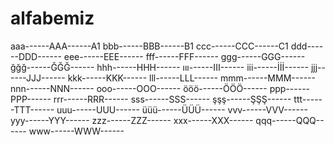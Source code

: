 # alfabemiz
aaa------AAA------A1
bbb------BBB------B1
ccc------CCC------C1
ddd------DDD------
eee------EEE------
fff------FFF------
ggg------GGG------
ğğğ------ĞĞĞ------
hhh------HHH------
ııı------III------
iii------İİİ------
jjj------JJJ------
kkk------KKK------
lll------LLL------
mmm------MMM------
nnn------NNN------
ooo------OOO------
ööö------ÖÖÖ------
ppp------PPP------
rrr------RRR------
sss------SSS------
şşş------ŞŞŞ------
ttt------TTT------
uuu------UUU------
üüü------ÜÜÜ------
vvv------VVV------
yyy------YYY------
zzz------ZZZ------
xxx------XXX------
qqq------QQQ------
www------WWW------
